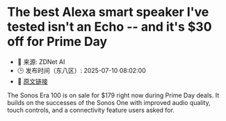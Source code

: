 # The best Alexa smart speaker I've tested isn't an Echo -- and it's $30 off for Prime Day
- 📅 来源: ZDNet AI
- 🕒 发布时间（东八区）: 2025-07-10 08:02:00
- 🔗 [原文链接](https://www.zdnet.com/article/the-best-alexa-smart-speaker-ive-tested-isnt-an-echo-and-its-30-off-for-prime-day/)

The Sonos Era 100 is on sale for $179 right now during Prime Day deals. It builds on the successes of the Sonos One with improved audio quality, touch controls, and a connectivity feature users asked for.